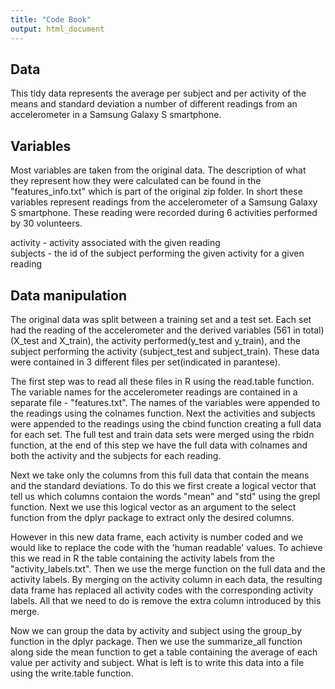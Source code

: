 ```yaml
---
title: "Code Book"
output: html_document
---
```


## Data

This tidy data represents the average per subject and per activity of the means and standard deviation a number of different readings from an accelerometer in a Samsung Galaxy S smartphone. 

## Variables

Most variables are taken from the original data. The description of what they represent how they were calculated can be found in the "features_info.txt" which is part of the original zip folder. In short these variables represent readings from the accelerometer of a Samsung Galaxy S smartphone. These reading were recorded during 6 activities performed by 30 volunteers.

activity - activity associated with the given reading  
subjects - the id of the subject performing the given activity for a given reading  

## Data manipulation

The original data was split between a training set and a test set. Each set had the reading of the accelerometer and the derived variables (561 in total) (X_test and X_train), the activity performed(y_test and y_train), and the subject performing the activity (subject_test and subject_train). These data were contained in 3 different files per set(indicated in parantese). 

The first step was to read all these files in R using the read.table function. The variable names for the accelerometer readings are contained in a separate file - "features.txt". The names of the variables were appended to the readings using the colnames function. Next the activities and subjects were appended to the readings using the cbind function creating a full data for each 
set. The full test and train data sets were merged using the rbidn function, at the end of this step we have the full data with colnames and both the activity and the subjects for each reading.

Next we take only the columns from this full data that contain the means and the standard deviations. To do this we first create a logical vector that tell us which columns contaion the words "mean" and "std" using the grepl function. Next we use this logical vector as an argument to the select function from the dplyr package to extract only the desired columns.

However in this new data frame, each activity is number coded and we would like to replace the code with the 'human readable' values. To achieve this we read in R the table containing the activity labels from the "activity_labels.txt". Then we use the merge function on the full data and the activity labels. By merging on the activity column in each data, the resulting data frame has replaced all activity codes with the corresponding activity labels. All that we need to do is remove the extra column introduced by this merge.

Now we can group the data by activity and subject using the group_by function in the dplyr package. Then we use the summarize_all function along side the mean function to get a table containing the average of each value per activity and subject. What is left is to write this data into a file using the write.table function.
